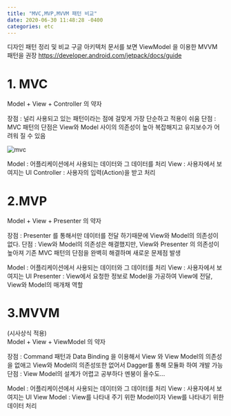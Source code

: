 ```yaml
---
title: "MVC,MVP,MVVM 패턴 비교"
date: 2020-06-30 11:48:28 -0400
categories: etc
---
```


디자인 패턴 정리 및 비교
구글 아키텍처 문서를 보면 ViewModel 을 이용한 MVVM 패턴을 권장
https://developer.android.com/jetpack/docs/guide


# 1. MVC	
Model + View + Controller 의 약자

장점 : 널리 사용되고 있는 패턴이라는 점에 걸맞게 가장 단순하고 적용이 쉬움
단점 : MVC 패턴의 단점은 View와 Model 사이의 의존성이 높아 복잡해지고 유지보수가 어려워 질 수 있음

![mvc](https://user-images.githubusercontent.com/6903839/86111626-f51e8180-bb01-11ea-9975-f75425ec5dbb.png)

Model : 어플리케이션에서 사용되는 데이터와 그 데이터를 처리
View : 사용자에서 보여지는 UI
Controller : 사용자의 입력(Action)을 받고 처리

# 2.MVP	
Model + View + Presenter 의 약자

장점 : Presenter 를 통해서만 데이터를 전달 하기때문에 View와 Model의 의존성이 없다.
단점 : View와 Model의 의존성은 해결했지만, View와 Presenter 의 의존성이 높아져 기존 MVC 패턴의 단점을 완벽히 해결하며 새로운 문제점 발생



Model : 어플리케이션에서 사용되는 데이터와 그 데이터를 처리
View : 사용자에서 보여지는 UI
Presenter : View에서 요청한 정보로 Model을 가공하여 View에 전달, View와 Model의 매개채 역할

# 3.MVVM
(시사상식 적용)	
Model + View + ViewModel 의 약자

장점 : Command 패턴과 Data Binding 을 이용해서 View 와 View Model의 의존성을 없애고 View와 Model의 의존성또한 없어서 Dagger를 통해 모듈화 하여 개발 가능
단점 : View Model의 설계가 어렵고 공부하다 멘붕이 올수도...


Model : 어플리케이션에서 사용되는 데이터와 그 데이터를 처리
View : 사용자에서 보여지는 UI
View Model : View를 나타내 주기 위한 Model이자 View를 나타내기 위한 데이터 처리
